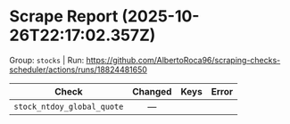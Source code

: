 # Scrape Report (2025-10-26T22:17:02.357Z)

Group: `stocks`  |  Run: https://github.com/AlbertoRoca96/scraping-checks-scheduler/actions/runs/18824481650

| Check | Changed | Keys | Error |
|---|:---:|:--|:--|
| `stock_ntdoy_global_quote` | — |  |  |
